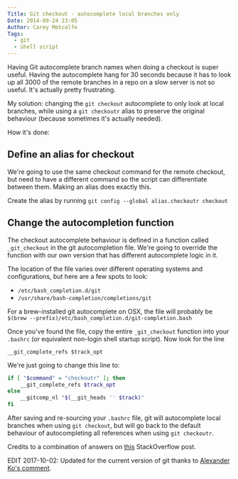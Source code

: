 ```yaml
---
Title: Git checkout - autocomplete local branches only
Date: 2014-09-24 23:05
Author: Carey Metcalfe
Tags:
  - git
  - shell script
---
```


Having Git autocomplete branch names when doing a checkout is super useful.
Having the autocomplete hang for 30 seconds because it has to look up all 3000
of the remote branches in a repo on a slow server is not so useful.
It's actually pretty frustrating.

My solution: changing the `git checkout` autocomplete to only look at local
branches, while using a `git checkoutr` alias to preserve the original
behaviour (because sometimes it's actually needed).

How it's done:

Define an alias for checkout
--------------------------------------------
We're going to use the same checkout command for the remote checkout, but need
to have a different command so the script can differentiate between them.
Making an alias does exactly this.

Create the alias by running `git config --global alias.checkoutr checkout`

Change the autocompletion function
----------------------------------
The checkout autocomplete behaviour is defined in a function called
`_git_checkout` in the git autocompletion file. We're going to override the
function with our own version that has different autocomplete logic in it.

The location of the file varies over different operating systems and
configurations, but here are a few spots to look:
 - `/etc/bash_completion.d/git`
 - `/usr/share/bash-completion/completions/git`

For a brew-installed git autocomplete on OSX, the file will probably be
`$(brew --prefix)/etc/bash_completion.d/git-completion.bash`

Once you've found the file, copy the entire `_git_checkout` function into your
`.bashrc` (or equivalent non-login shell startup script). Now look for the line

`__git_complete_refs $track_opt`

We're just going to change this line to:

```bash
if [ "$command" = "checkoutr" ]; then
    __git_complete_refs $track_opt
else
    __gitcomp_nl "$(__git_heads '' $track)"
fi
```

After saving and re-sourcing your `.bashrc` file, git will autocomplete local
branches when using `git checkout`, but will go back to the default behaviour
of autocompleting all references when using `git checkoutr`.

Credits to a combination of answers on [this](https://stackoverflow.com/questions/6623649/disable-auto-completion-of-remote-branches-in-git-bash) StackOverflow post.

EDIT 2017-10-02: Updated for the current version of git thanks to [Alexander Ko's comment](https://gist.github.com/mmrko/b3ec6da9bea172cdb6bd83bdf95ee817#gistcomment-2218059).
